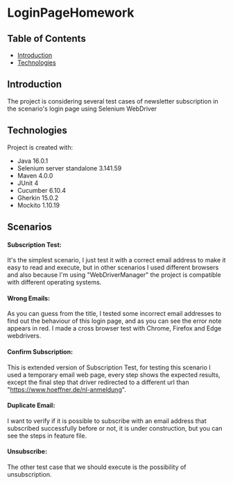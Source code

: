 # LoginPageHomework
## Table of Contents
* [Introduction](#introduction)
* [Technologies](#technologies)
## Introduction
The project is considering several test cases of newsletter subscription in the scenario's login page using Selenium WebDriver
## Technologies
Project is created with:
* Java 16.0.1
* Selenium server standalone 3.141.59
* Maven 4.0.0
* JUnit 4
* Cucumber 6.10.4
* Gherkin 15.0.2
* Mockito 1.10.19
## Scenarios
#### Subscription Test:
It's the simplest scenario, I just test it with a correct email address to make it easy to read and execute, but in other scenarios I used different browsers and also because I'm using "WebDriverManager" the project is compatible with different operating systems.
#### Wrong Emails:
As you can guess from the title, I tested some incorrect email addresses to find out the behaviour of this login page, and as you can see the error note appears in red.
I made a cross browser test with Chrome, Firefox and Edge webdrivers.
#### Confirm Subscription:
This is extended version of Subscription Test, for testing this scenario I used a temporary email web page, every step shows the expected results, except the final step that driver redirected to a different url than "https://www.hoeffner.de/nl-anmeldung".
#### Duplicate Email:
I want to verify if it is possible to subscribe with an email address that subscribed successfully before or not, it is under construction, but you can see the steps in feature file.
#### Unsubscribe:
The other test case that we should execute is the possibility of unsubscription.
